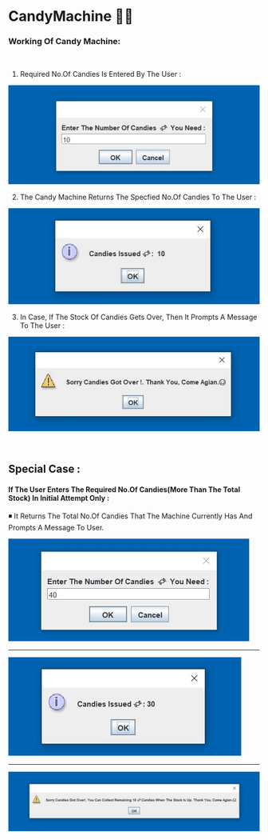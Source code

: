 # CandyMachine 🍬🍬 

### Working Of Candy Machine: 

<br>

1. Required No.Of Candies Is Entered By The User  :

![Input](Img/Input.jpg)

2. The Candy Machine Returns The Specfied No.Of Candies To The User :

![Output](Img/Output1.jpg)

3. In Case, If The Stock Of Candies Gets Over, Then It Prompts A Message To The User : 

![Output](Img/Output-2.3.jpg)

<br>

## Special Case :


#### If The User Enters The Required No.Of Candies(More Than The Total Stock) In Initial Attempt Only : 

   ◾ It Returns The Total No.Of Candies That The Machine Currently Has And Prompts A Message To User.

 ![Input](Img/Input2.jpg)
 
 ---
 
 ![Output](Img/Output-2.1.jpg)
  
 ---
  
 ![Output](Img/Output-2.2.jpg)
